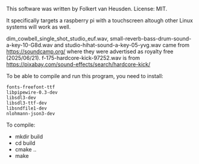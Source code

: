 This software was written by Folkert van Heusden. License: MIT.

It specifically targets a raspberry pi with a touchscreen altough other Linux systems will work as well.

dim_cowbell_single_shot_studio_euf.wav, small-reverb-bass-drum-sound-a-key-10-G8d.wav and studio-hihat-sound-a-key-05-yvg.wav came from https://soundcamp.org/ where they were advertised as royalty free (2025/06/21). f-175-hardcore-kick-97252.wav is from https://pixabay.com/sound-effects/search/hardcore-kick/


To be able to compile and run this program, you need to install:

    fonts-freefont-ttf
    libpipewire-0.3-dev
    libsdl3-dev
    libsdl3-ttf-dev
    libsndfile1-dev
    nlohmann-json3-dev

To compile:
* mkdir build
* cd build
* cmake ..
* make
